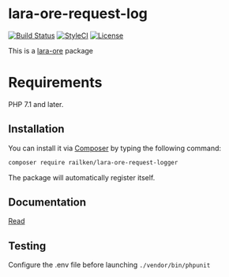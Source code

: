 # lara-ore-request-log

[![Build Status](https://img.shields.io/travis/railken/lara-ore-address/master.svg?style=flat-square)](https://travis-ci.org/railken/lara-ore-address)
[![StyleCI](https://github.styleci.io/repos/133869570/shield?branch=master)](https://github.styleci.io/repos/133869570)
[![License](https://img.shields.io/badge/License-MIT-yellow.svg?style=flat-square)](https://opensource.org/licenses/MIT)

This is a [lara-ore](https://github.com/railken/lara-ore) package

# Requirements

PHP 7.1 and later.

## Installation

You can install it via [Composer](https://getcomposer.org/) by typing the following command:

```bash
composer require railken/lara-ore-request-logger
```

The package will automatically register itself.

## Documentation

[Read](docs/index.md)

## Testing

Configure the .env file before launching `./vendor/bin/phpunit`